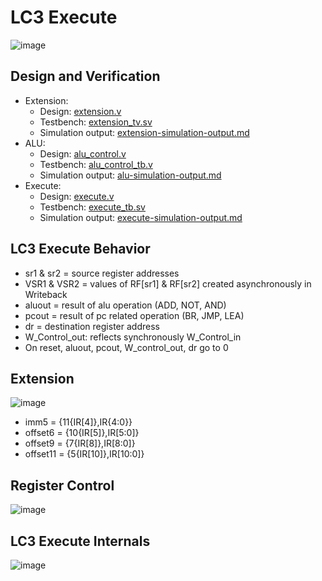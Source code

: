 # LC3 Execute

![image](https://github.com/coolnikitav/coding-lessons/assets/30304422/1df20a5d-6430-46d2-bd57-5092fea76004)

## Design and Verification
- Extension:
  - Design: [extension.v](https://github.com/coolnikitav/nikitas-notebook/blob/main/engineering/lc3-controller-project1/execute/extension.v)
  - Testbench: [extension_tv.sv](https://github.com/coolnikitav/nikitas-notebook/blob/main/engineering/lc3-controller-project1/execute/extension_tb.sv)
  - Simulation output: [extension-simulation-output.md](https://github.com/coolnikitav/nikitas-notebook/blob/main/engineering/lc3-controller-project1/execute/extension_simulation_output.md)
- ALU:
  - Design: [alu_control.v](https://github.com/coolnikitav/nikitas-notebook/blob/main/engineering/lc3-controller-project1/execute/alu_control.v)
  - Testbench: [alu_control_tb.v]()
  - Simulation output: [alu-simulation-output.md](https://github.com/coolnikitav/nikitas-notebook/blob/main/engineering/lc3-controller-project1/execute/alu_simulation_output.md)
- Execute:
  - Design: [execute.v](https://github.com/coolnikitav/nikitas-notebook/blob/main/engineering/lc3-controller-project1/execute/execute.v)
  - Testbench: [execute_tb.sv](https://github.com/coolnikitav/nikitas-notebook/blob/main/engineering/lc3-controller-project1/execute/execute_tb.sv)
  - Simulation output: [execute-simulation-output.md](https://github.com/coolnikitav/nikitas-notebook/blob/main/engineering/lc3-controller-project1/execute/execute_simulation_output.md)

## LC3 Execute Behavior
- sr1 & sr2 = source register addresses
- VSR1 & VSR2 = values of RF[sr1] & RF[sr2] created asynchronously in Writeback
- aluout = result of alu operation (ADD, NOT, AND)
- pcout = result of pc related operation (BR, JMP, LEA)
- dr = destination register address
- W_Control_out: reflects synchronously W_Control_in
- On reset, aluout, pcout, W_control_out, dr go to 0

## Extension
![image](https://github.com/coolnikitav/coding-lessons/assets/30304422/c72661bc-4fd4-4c52-996f-6d941a1ebb16)
- imm5 = {11{IR[4]},IR{4:0}}
- offset6 = {10{IR[5]},IR[5:0]}
- offset9 = {7{IR[8]},IR[8:0]}
- offset11 = {5{IR[10]},IR[10:0]}

## Register Control
![image](https://github.com/coolnikitav/coding-lessons/assets/30304422/c29bb76d-553b-40bf-b330-b2329df5ea6f)

## LC3 Execute Internals
![image](https://github.com/coolnikitav/coding-lessons/assets/30304422/715c6de5-eb06-4f5f-9d1c-c8580e566d5a)
